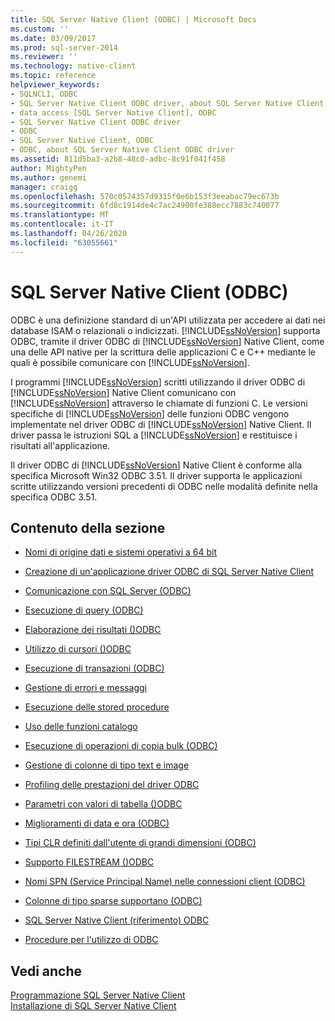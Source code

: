 ```yaml
---
title: SQL Server Native Client (ODBC) | Microsoft Docs
ms.custom: ''
ms.date: 03/09/2017
ms.prod: sql-server-2014
ms.reviewer: ''
ms.technology: native-client
ms.topic: reference
helpviewer_keywords:
- SQLNCLI, ODBC
- SQL Server Native Client ODBC driver, about SQL Server Native Client ODBC driver
- data access [SQL Server Native Client], ODBC
- SQL Server Native Client ODBC driver
- ODBC
- SQL Server Native Client, ODBC
- ODBC, about SQL Server Native Client ODBC driver
ms.assetid: 811d5ba3-a2b8-48c0-adbc-8c91f041f458
author: MightyPen
ms.author: genemi
manager: craigg
ms.openlocfilehash: 570c0574357d9315f0e6b153f3eeabac79ec673b
ms.sourcegitcommit: 6fd8c1914de4c7ac24900fe388ecc7883c740077
ms.translationtype: MT
ms.contentlocale: it-IT
ms.lasthandoff: 04/26/2020
ms.locfileid: "63055661"
---
```

# <a name="sql-server-native-client-odbc"></a>SQL Server Native Client (ODBC)
  ODBC è una definizione standard di un'API utilizzata per accedere ai dati nei database ISAM o relazionali o indicizzati. [!INCLUDE[ssNoVersion](../../../includes/ssnoversion-md.md)] supporta ODBC, tramite il driver ODBC di [!INCLUDE[ssNoVersion](../../../includes/ssnoversion-md.md)] Native Client, come una delle API native per la scrittura delle applicazioni C e C++ mediante le quali è possibile comunicare con [!INCLUDE[ssNoVersion](../../../includes/ssnoversion-md.md)].  
  
 I programmi [!INCLUDE[ssNoVersion](../../../includes/ssnoversion-md.md)] scritti utilizzando il driver ODBC di [!INCLUDE[ssNoVersion](../../../includes/ssnoversion-md.md)] Native Client comunicano con [!INCLUDE[ssNoVersion](../../../includes/ssnoversion-md.md)] attraverso le chiamate di funzioni C. Le versioni specifiche di [!INCLUDE[ssNoVersion](../../../includes/ssnoversion-md.md)] delle funzioni ODBC vengono implementate nel driver ODBC di [!INCLUDE[ssNoVersion](../../../includes/ssnoversion-md.md)] Native Client. Il driver passa le istruzioni SQL a [!INCLUDE[ssNoVersion](../../../includes/ssnoversion-md.md)] e restituisce i risultati all'applicazione.  
  
 Il driver ODBC di [!INCLUDE[ssNoVersion](../../../includes/ssnoversion-md.md)] Native Client è conforme alla specifica Microsoft Win32 ODBC 3.51. Il driver supporta le applicazioni scritte utilizzando versioni precedenti di ODBC nelle modalità definite nella specifica ODBC 3.51.  
  
## <a name="in-this-section"></a>Contenuto della sezione  
  
-   [Nomi di origine dati e sistemi operativi a 64 bit](data-source-names-and-64-bit-operating-systems.md)  
  
-   [Creazione di un'applicazione driver ODBC di SQL Server Native Client](creating-a-driver-application.md)  
  
-   [Comunicazione con SQL Server &#40;ODBC&#41;](../../native-client-odbc-communication/communicating-with-sql-server-odbc.md)  
  
-   [Esecuzione di query &#40;ODBC&#41;](../../native-client-odbc-queries/executing-queries-odbc.md)  
  
-   [Elaborazione dei risultati &#40;&#41;ODBC](../../native-client-odbc-results/processing-results-odbc.md)  
  
-   [Utilizzo di cursori &#40;&#41;ODBC](../../native-client-odbc-cursors/using-cursors-odbc.md)  
  
-   [Esecuzione di transazioni &#40;ODBC&#41;](../../../database-engine/dev-guide/performing-transactions-odbc.md)  
  
-   [Gestione di errori e messaggi](../../native-client-odbc-error-messages/handling-errors-and-messages.md)  
  
-   [Esecuzione delle stored procedure](../../native-client-odbc-stored-procedures/running-stored-procedures.md)  
  
-   [Uso delle funzioni catalogo](using-catalog-functions.md)  
  
-   [Esecuzione di operazioni di copia bulk &#40;ODBC&#41;](../../native-client-odbc-bulk-copy-operations/performing-bulk-copy-operations-odbc.md)  
  
-   [Gestione di colonne di tipo text e image](../../native-client-odbc-text-image-columns/managing-text-and-image-columns.md)  
  
-   [Profiling delle prestazioni del driver ODBC](profiling-odbc-driver-performance.md)  
  
-   [Parametri con valori di tabella &#40;&#41;ODBC](../../native-client-odbc-table-valued-parameters/table-valued-parameters-odbc.md)  
  
-   [Miglioramenti di data e ora &#40;ODBC&#41;](../../native-client-odbc-date-time/date-and-time-improvements-odbc.md)  
  
-   [Tipi CLR definiti dall'utente di grandi dimensioni &#40;ODBC&#41;](large-clr-user-defined-types-odbc.md)  
  
-   [Supporto FILESTREAM &#40;&#41;ODBC](filestream-support-odbc.md)  
  
-   [Nomi SPN &#40;Service Principal Name&#41; nelle connessioni client &#40;ODBC&#41;](service-principal-names-spns-in-client-connections-odbc.md)  
  
-   [Colonne di tipo sparse supportano &#40;ODBC&#41;](sparse-columns-support-odbc.md)  
  
-   [SQL Server Native Client &#40;riferimento&#41; ODBC](../../../database-engine/dev-guide/sql-server-native-client-odbc-reference.md)  
  
-   [Procedure per l'utilizzo di ODBC](../../native-client-odbc-how-to/odbc-how-to-topics.md)  
  
## <a name="see-also"></a>Vedi anche  
 [Programmazione SQL Server Native Client](../sql-server-native-client-programming.md)   
 [Installazione di SQL Server Native Client](../applications/installing-sql-server-native-client.md)  
  
  
